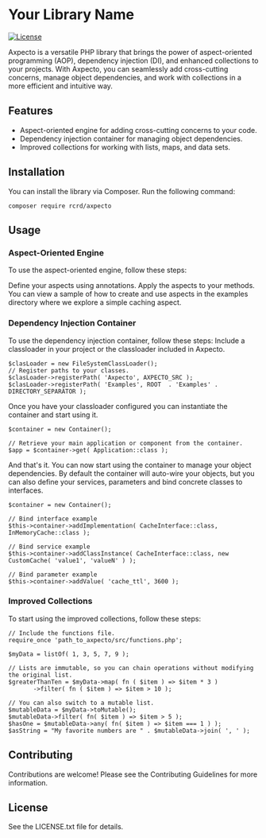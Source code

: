 # Your Library Name

[![License](https://poser.pugx.org/automattic/jetpack/license.svg)](https://www.gnu.org/licenses/gpl-2.0.html)

Axpecto is a versatile PHP library that brings the power of aspect-oriented programming (AOP), dependency injection (DI), and enhanced collections to your projects. With Axpecto, you can seamlessly add cross-cutting concerns, manage object dependencies, and work with collections in a more efficient and intuitive way.



## Features

- Aspect-oriented engine for adding cross-cutting concerns to your code.
- Dependency injection container for managing object dependencies.
- Improved collections for working with lists, maps, and data sets.

## Installation

You can install the library via Composer. Run the following command:

```
composer require rcrd/axpecto
```

## Usage
### Aspect-Oriented Engine
To use the aspect-oriented engine, follow these steps:

Define your aspects using annotations.
Apply the aspects to your methods.
You can view a sample of how to create and use aspects in the examples directory where we explore a simple caching aspect.

### Dependency Injection Container
To use the dependency injection container, follow these steps:
Include a classloader in your project or the classloader included in Axpecto.

``` 
$clasLoader = new FileSystemClassLoader();
// Register paths to your classes.
$clasLoader->registerPath( 'Axpecto', AXPECTO_SRC );
$clasLoader->registerPath( 'Examples', ROOT  . 'Examples' . DIRECTORY_SEPARATOR );
```

Once you have your classloader configured you can instantiate the container and start using it.

```
$container = new Container();

// Retrieve your main application or component from the container.
$app = $container->get( Application::class );
```

And that's it. You can now start using the container to manage your object dependencies.
By default the container will auto-wire your objects, but you can also define your services, parameters and bind concrete classes to interfaces.

````
$container = new Container();
 
// Bind interface example
$this->container->addImplementation( CacheInterface::class, InMemoryCache::class );

// Bind service example
$this->container->addClassInstance( CacheInterface::class, new CustomCache( 'value1', 'valueN' ) );

// Bind parameter example
$this->container->addValue( 'cache_ttl', 3600 );
````

### Improved Collections
To start using the improved collections, follow these steps:

```
// Include the functions file.
require_once 'path_to_axpecto/src/functions.php';

$myData = listOf( 1, 3, 5, 7, 9 );

// Lists are immutable, so you can chain operations without modifying the original list.
$greaterThanTen = $myData->map( fn ( $item ) => $item * 3 )
       ->filter( fn ( $item ) => $item > 10 );

// You can also switch to a mutable list.
$mutableData = $myData->toMutable();
$mutableData->filter( fn( $item ) => $item > 5 );
$hasOne = $mutableData->any( fn( $item ) => $item === 1 ) );
$asString = "My favorite numbers are " . $mutableData->join( ', ' );
```


## Contributing
Contributions are welcome! Please see the Contributing Guidelines for more information.

## License
See the LICENSE.txt file for details.

